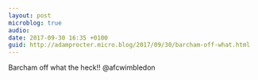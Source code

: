 ```yaml
---
layout: post
microblog: true
audio: 
date: 2017-09-30 16:35 +0100
guid: http://adamprocter.micro.blog/2017/09/30/barcham-off-what.html
---
```

Barcham off what the heck!! @afcwimbledon
